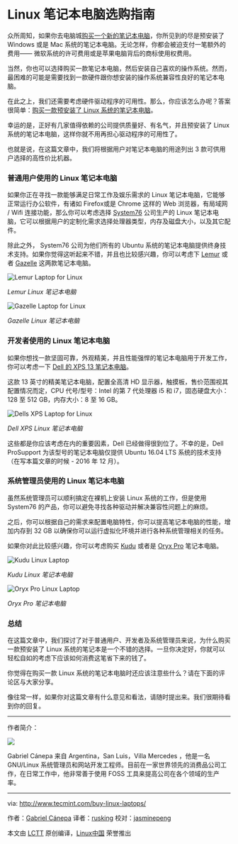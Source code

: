 Linux 笔记本电脑选购指南
============================================================

众所周知，如果你去电脑城[购买一个新的笔记本电脑][5]，你所见到的尽是预安装了 Windows 或是 Mac 系统的笔记本电脑。无论怎样，你都会被迫支付一笔额外的费用—— 微软系统的许可费用或是苹果电脑背后的商标使用权费用。

当然，你也可以选择购买一款笔记本电脑，然后安装自己喜欢的操作系统。然而，最困难的可能是需要找到一款硬件跟你想安装的操作系统兼容性良好的笔记本电脑。

在此之上，我们还需要考虑硬件驱动程序的可用性。那么，你应该怎么办呢？答案很简单：[购买一款预安装了 Linux 系统的笔记本电脑][6]。

幸运的是，正好有几家值得依赖的公司提供质量好、有名气，并且预安装了 Linux 系统的笔记本电脑，这样你就不用再担心驱动程序的可用性了。

也就是说，在这篇文章中，我们将根据用户对笔记本电脑的用途列出 3 款可供用户选择的高性价比机器。

### 普通用户使用的 Linux 笔记本电脑

如果你正在寻找一款能够满足日常工作及娱乐需求的 Linux 笔记本电脑，它能够正常运行办公软件，有诸如 Firefox或是 Chrome 这样的 Web 浏览器，有局域网 / Wifi 连接功能，那么你可以考虑选择 [System76][7] 公司生产的 Linux 笔记本电脑，它可以根据用户的定制化需求选择处理器类型，内存及磁盘大小，以及其它配件。

除此之外， System76 公司为他们所有的 Ubuntu 系统的笔记本电脑提供终身技术支持。如果你觉得这听起来不错，并且也比较感兴趣，你可以考虑下 [Lemur][8] 或者 [Gazelle][9] 这两款笔记本电脑。

![Lemur Laptop for Linux](http://www.tecmint.com/wp-content/uploads/2016/11/Lemur-Laptop.png) 

*Lemur Linux 笔记本电脑*


![Gazelle Laptop for Linux](http://www.tecmint.com/wp-content/uploads/2016/11/Gazelle-Laptop.png) 

*Gazelle Linux 笔记本电脑*


### 开发者使用的 Linux 笔记本电脑

如果你想找一款坚固可靠，外观精美，并且性能强悍的笔记本电脑用于开发工作，你可以考虑一下 [Dell 的 XPS 13 笔记本电脑][10]。

这款 13 英寸的精美笔记本电脑，配置全高清 HD 显示器，触摸板，售价范围视其配置情况而定，CPU 代号/型号：Intel 的第 7 代处理器 i5 和 i7，固态硬盘大小：128 至 512 GB，内存大小：8 至 16 GB。


![Dells XPS Laptop for Linux](http://www.tecmint.com/wp-content/uploads/2016/11/Dells-XPS-Laptops.png) 

*Dell XPS Linux 笔记本电脑*

这些都是你应该考虑在内的重要因素，Dell 已经做得很到位了。不幸的是，Dell ProSupport 为该型号的笔记本电脑仅提供 Ubuntu 16.04 LTS 系统的技术支持（在写本篇文章的时候 - 2016 年 12 月）。 

### 系统管理员使用的 Linux 笔记本电脑

虽然系统管理员可以顺利搞定在裸机上安装 Linux 系统的工作，但是使用 System76 的产品，你可以避免寻找各种驱动并解决兼容性问题上的麻烦。

之后，你可以根据自己的需求来配置电脑特性，你可以提高笔记本电脑的性能，增加内存到 32 GB 以确保你可以运行虚拟化环境并进行各种系统管理相关的任务。

如果你对此比较感兴趣，你可以考虑购买 [Kudu][12] 或者是 [Oryx Pro][13] 笔记本电脑。

![Kudu Linux Laptop](http://www.tecmint.com/wp-content/uploads/2016/11/Kudu-Linux-Laptop.png) 

*Kudu Linux 笔记本电脑*


![Oryx Pro Linux Laptop](http://www.tecmint.com/wp-content/uploads/2016/11/Oryx-Pro-Linux-Laptop.png) 

*Oryx Pro 笔记本电脑*

### 总结

在这篇文章中，我们探讨了对于普通用户、开发者及系统管理员来说，为什么购买一款预安装了 Linux 系统的笔记本是一个不错的选择。一旦你决定好，你就可以轻松自如的考虑下应该如何消费这笔省下来的钱了。

你觉得在购买一款 Linux 系统的笔记本电脑时还应该注意些什么？请在下面的评论区与大家分享。

像往常一样，如果你对这篇文章有什么意见和看法，请随时提出来。我们很期待看到你的回复。

--------------------------------------------------------------------------------

作者简介：

![](http://1.gravatar.com/avatar/d9d14c5b51331864398e6288cb0c2091?s=128&d=blank&r=g)

Gabriel Cánepa 来自 Argentina，San Luis，Villa Mercedes ，他是一名 GNU/Linux 系统管理员和网站开发工程师。目前在一家世界领先的消费品公司工作，在日常工作中，他非常善于使用 FOSS 工具来提高公司在各个领域的生产率。

--------------------------------------------------------------------------------

via: http://www.tecmint.com/buy-linux-laptops/

作者：[Gabriel Cánepa][a]
译者：[rusking](https://github.com/rusking)
校对：[jasminepeng](https://github.com/jasminepeng)

本文由 [LCTT](https://github.com/LCTT/TranslateProject) 原创编译，[Linux中国](https://linux.cn/) 荣誉推出


[a]:http://www.tecmint.com/author/gacanepa/
[1]:http://www.tecmint.com/wp-content/uploads/2016/11/Lemur-Laptop.png
[2]:http://www.tecmint.com/wp-content/uploads/2016/11/Gazelle-Laptop.png
[3]:http://www.tecmint.com/wp-content/uploads/2016/11/Kudu-Linux-Laptop.png
[4]:http://www.tecmint.com/wp-content/uploads/2016/11/Oryx-Pro-Linux-Laptop.png
[5]:http://amzn.to/2fPxTms
[6]:http://amzn.to/2fPxTms
[7]:https://system76.com/laptops
[8]:https://system76.com/laptops/lemur
[9]:https://system76.com/laptops/gazelle
[10]:http://amzn.to/2fBLMGj
[11]:http://www.tecmint.com/wp-content/uploads/2016/11/Dells-XPS-Laptops.png
[12]:https://system76.com/laptops/kudu
[13]:https://system76.com/laptops/oryx
